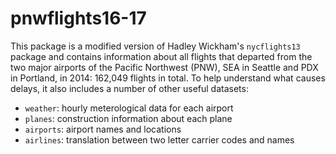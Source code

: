 # pnwflights16-17

This package is a modified version of Hadley Wickham's `nycflights13` package and 
contains information about all flights that departed from the two major airports of
the Pacific Northwest (PNW), SEA in Seattle and PDX in Portland, in 2014: 162,049 
flights in total. To help understand what causes delays, it also includes a number 
of other useful datasets:

* `weather`: hourly meterological data for each airport
* `planes`: construction information about each plane
* `airports`: airport names and locations
* `airlines`: translation between two letter carrier codes and names
